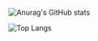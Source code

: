 ![Anurag's GitHub stats](https://github-readme-stats.vercel.app/api?username=CaptainTheoballanuraghazra&show_icons=true&theme=dark)

![Top Langs](https://github-readme-stats.vercel.app/api/top-langs/?username=CaptainTheoball&size_weight=0.5&count_weight=0.5)
